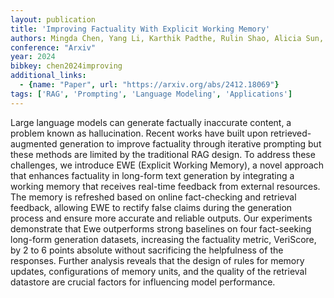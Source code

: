 ```yaml
---
layout: publication
title: 'Improving Factuality With Explicit Working Memory'
authors: Mingda Chen, Yang Li, Karthik Padthe, Rulin Shao, Alicia Sun, Luke Zettlemoyer, Gargi Ghosh, Wen-tau Yih
conference: "Arxiv"
year: 2024
bibkey: chen2024improving
additional_links:
  - {name: "Paper", url: "https://arxiv.org/abs/2412.18069"}
tags: ['RAG', 'Prompting', 'Language Modeling', 'Applications']
---
```

Large language models can generate factually inaccurate content, a problem known as hallucination. Recent works have built upon retrieved-augmented generation to improve factuality through iterative prompting but these methods are limited by the traditional RAG design. To address these challenges, we introduce EWE (Explicit Working Memory), a novel approach that enhances factuality in long-form text generation by integrating a working memory that receives real-time feedback from external resources. The memory is refreshed based on online fact-checking and retrieval feedback, allowing EWE to rectify false claims during the generation process and ensure more accurate and reliable outputs. Our experiments demonstrate that Ewe outperforms strong baselines on four fact-seeking long-form generation datasets, increasing the factuality metric, VeriScore, by 2 to 6 points absolute without sacrificing the helpfulness of the responses. Further analysis reveals that the design of rules for memory updates, configurations of memory units, and the quality of the retrieval datastore are crucial factors for influencing model performance.
